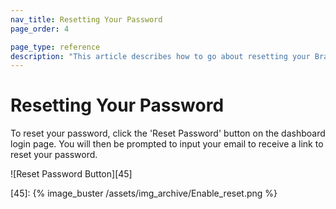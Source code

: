 ```yaml
---
nav_title: Resetting Your Password
page_order: 4

page_type: reference
description: "This article describes how to go about resetting your Braze password."
---
```


# Resetting Your Password

To reset your password, click the 'Reset Password' button on the dashboard login page. You will then be prompted to input your email to receive a link to reset your password.

![Reset Password Button][45]

[45]: {% image_buster /assets/img_archive/Enable_reset.png %}
